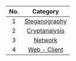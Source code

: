| **No.** | **Category** |
| :-----: | :----------: |
| 1	  | [Steganography](https://github.com/aveenain/CTF-Solution/tree/main/Root%20Me/Steganography)|
| 2	  | [Cryptanalysis](https://github.com/aveenain/CTF-Solution/tree/main/Root%20Me/Cryptanalysis)|
| 3   | [Network](https://github.com/aveenain/CTF-Solution/tree/main/Root%20Me/Network) |
| 4   | [Web - Client](https://github.com/aveenain/CTF-Solution/tree/main/Root%20Me/Web%20Client) |
